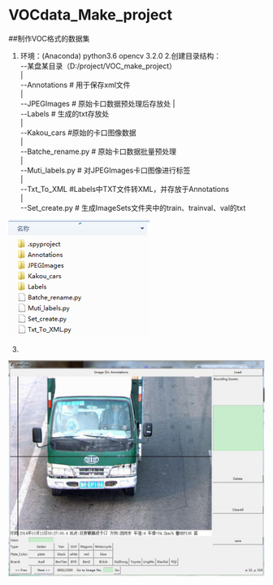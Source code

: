 # VOCdata_Make_project
##制作VOC格式的数据集
1. 环境：(Anaconda)
    python3.6 
    opencv 3.2.0
2.创建目录结构：  
--某盘某目录（D:/project/VOC_make_project）  
  |  
  --Annotations # 用于保存xml文件  
  |  
  --JPEGImages  # 原始卡口数据预处理后存放处
  |  
  --Labels      # 生成的txt存放处  
  |  
  --Kakou_cars  #原始的卡口图像数据  
  |  
  --Batche_rename.py # 原始卡口数据批量预处理  
  |  
  --Muti_labels.py   # 对JPEGImages卡口图像进行标签  
  |  
  --Txt_To_XML  #Labels中TXT文件转XML，并存放于Annotations  
  |  
  --Set_create.py # 生成ImageSets文件夹中的train、trainval、val的txt  

  ![](https://github.com/sheirving/VOCdata_Make_project/blob/master/Images/1.PNG)  
  
  3.
  ![Label Tool](https://github.com/sheirving/VOCdata_Make_project/blob/master/Images/2.JPG)
